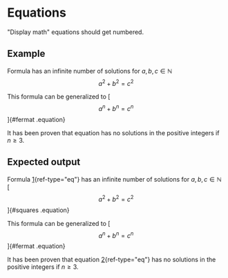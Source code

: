 # Equations

"Display math" equations should get numbered.

## Example

<div id="input">

Formula [](#squares) has an infinite number of solutions for
$a, b, c ∈ ℕ$
<span id="squares" class="equation">$$
a^2 + b^2 = c^2
$$</span>

This formula can be generalized to
[$$
a^n + b^n = c^n
$$]{#fermat .equation}

It has been proven that equation [](#fermat) has no solutions in the
positive integers if $n ≥ 3$.

</div>

## Expected output

<div id="output">

Formula [1](#squares){ref-type="eq"} has an infinite number of solutions for
$a, b, c ∈ ℕ$
[
$$
a^2 + b^2 = c^2
$$
]{#squares .equation}

This formula can be generalized to
[$$
a^n + b^n = c^n
$$]{#fermat .equation}

It has been proven that equation [2](#fermat){ref-type="eq"} has no solutions in the
positive integers if $n ≥ 3$.

</div>
